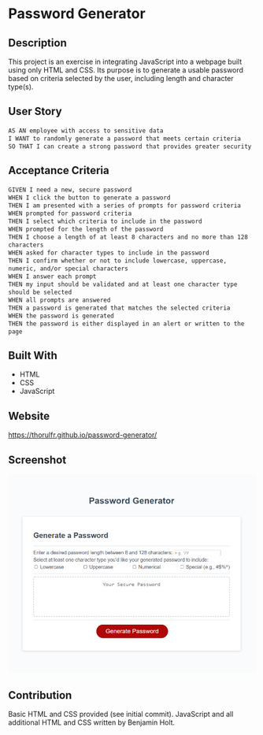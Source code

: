 # Password Generator

## Description

This project is an exercise in integrating JavaScript into a webpage built using only HTML and CSS. Its purpose is to generate a usable password based on criteria selected by the user, including length and character type(s).

## User Story

```
AS AN employee with access to sensitive data
I WANT to randomly generate a password that meets certain criteria
SO THAT I can create a strong password that provides greater security
```

## Acceptance Criteria

```
GIVEN I need a new, secure password
WHEN I click the button to generate a password
THEN I am presented with a series of prompts for password criteria
WHEN prompted for password criteria
THEN I select which criteria to include in the password
WHEN prompted for the length of the password
THEN I choose a length of at least 8 characters and no more than 128 characters
WHEN asked for character types to include in the password
THEN I confirm whether or not to include lowercase, uppercase, numeric, and/or special characters
WHEN I answer each prompt
THEN my input should be validated and at least one character type should be selected
WHEN all prompts are answered
THEN a password is generated that matches the selected criteria
WHEN the password is generated
THEN the password is either displayed in an alert or written to the page
```

## Built With

* HTML
* CSS
* JavaScript

## Website

<https://thorulfr.github.io/password-generator/>

## Screenshot

![Screenshot](./assets/images/screenshot.png)

## Contribution

Basic HTML and CSS provided (see initial commit). JavaScript and all additional HTML and CSS written by Benjamin Holt.
